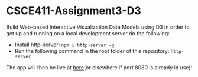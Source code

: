 # CSCE411-Assignment3-D3
Build Web-based Interactive Visualization Data Models using D3
In order to get up and running on a local development server do the following:
* Install http-server: ```npm i http-server -g```
* Run the following command in the root folder of this repository:
```http-server```

The app will then be live at [here](http://127.0.0.1:8080)(or elsewhere if port 8080 is already in use)!
